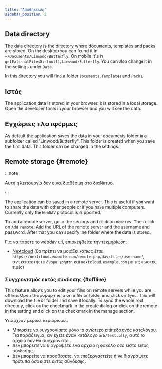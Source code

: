 ```yaml
---
title: "Αποθήκευση"
sidebar_position: 2
---
```


## Data directory

The data directory is the directory where documents, templates and packs are stored. On the desktop you can found it in `~/Documents/Linwood/Butterfly`. On mobile it's in `getExternalFilesDir(null)/Linwood/Butterfly`. You can also change it in the settings under `Data`.

In this directory you will find a folder `Documents`, `Templates` and `Packs`.

## Ιστός

The application data is stored in your browser. It is stored in a local storage. Open the developer tools in your browser and you will see the data.

## Εγχώριες πλατφόρμες

As default the application saves the data in your documents folder in a subfolder called "Linwood/Butterfly". This folder is created when you save the first data. This folder can be changed in the settings.

## Remote storage {#remote}

:::note

Αυτή η λειτουργία δεν είναι διαθέσιμη στο διαδίκτυο.

:::

The application can be saved in a remote server. This is useful if you want to share the data with other people or if you have multiple computers. Currently only the `WebDAV` protocol is supported.

To add a remote server, go to the settings and click on `Remotes`. Then click on `Add remote`. Add the URL of the remote server and the username and password. After that you can specify the folder where the data is stored.

Για να πάρετε το webdav url, επισκεφθείτε την τεκμηρίωση:

* [Nextcloud](https://docs.nextcloud.com/server/latest/user_manual/en/files/access_webdav.html) (θα πρέπει να μοιάζει κάπως έτσι: `https://nextcloud.example.com/remote.php/dav/files/username/`, αντικαταστήστε `όνομα χρήστη` και `nextcloud.example.com` με τις σωστές τιμές)

### Συγχρονισμός εκτός σύνδεσης {#offline}

This feature allows you to edit your files on remote servers while you are offline. Open the popup menu on a file or folder and click on `Sync`. This will download the file or folder and save it locally. To sync the whole root directory, click on the checkmark in the create dialog or click on the remote in the setting and click on the checkmark in the manage section.

Υπάρχουν μερικοί περιορισμοί:

* Μπορείτε να συγχρονίσετε μόνο το ανώτερο επίπεδο ενός καταλόγου. Για παράδειγμα, αν έχετε έναν κατάλογο `a/b/test.bfly`, αυτό το αρχείο δεν θα συγχρονιστεί.
* Δεν μπορείτε να διαγράψετε ένα αρχείο ή φάκελο όσο είστε εκτός σύνδεσης.
* Δεν μπορείτε να προσθέσετε, να επεξεργαστείτε ή να διαγράψετε πρότυπα όσο είστε εκτός σύνδεσης.
